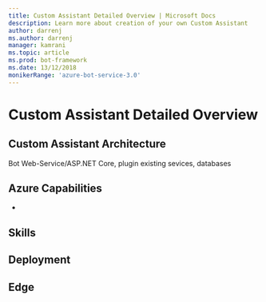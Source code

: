 ```yaml
---
title: Custom Assistant Detailed Overview | Microsoft Docs
description: Learn more about creation of your own Custom Assistant
author: darrenj
ms.author: darrenj
manager: kamrani
ms.topic: article
ms.prod: bot-framework
ms.date: 13/12/2018
monikerRange: 'azure-bot-service-3.0'
---
```


# Custom Assistant Detailed Overview

## Custom Assistant Architecture

Bot
Web-Service/ASP.NET Core, plugin existing sevices, databases

## Azure Capabilities

- 

## Skills

## Deployment

## Edge

